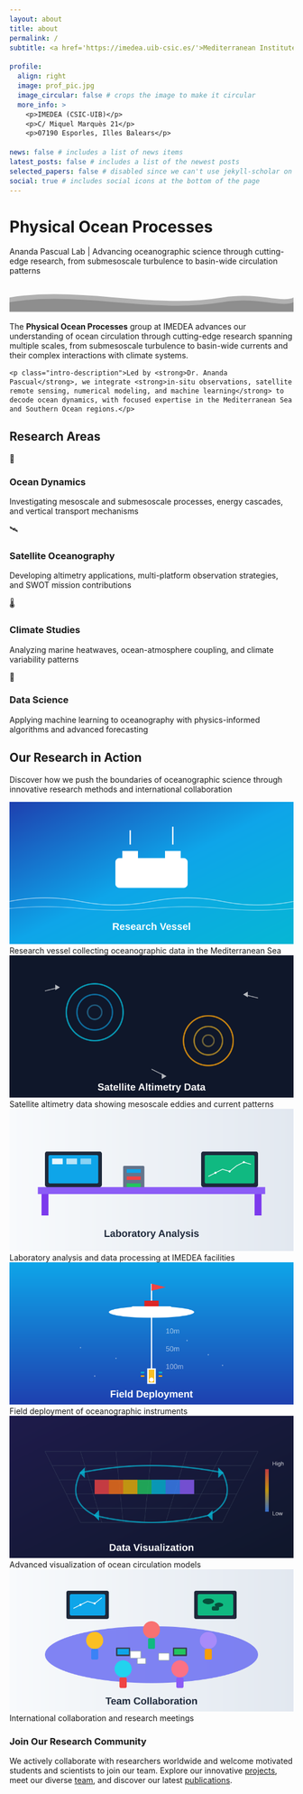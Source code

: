 ```yaml
---
layout: about
title: about
permalink: /
subtitle: <a href='https://imedea.uib-csic.es/'>Mediterranean Institute for Advanced Studies (IMEDEA)</a>. Physical Ocean Processes - Ananda Pascual Lab.

profile:
  align: right
  image: prof_pic.jpg
  image_circular: false # crops the image to make it circular
  more_info: >
    <p>IMEDEA (CSIC-UIB)</p>
    <p>C/ Miquel Marquès 21</p>
    <p>07190 Esporles, Illes Balears</p>

news: false # includes a list of news items
latest_posts: false # includes a list of the newest posts
selected_papers: false # disabled since we can't use jekyll-scholar on GitHub Pages
social: true # includes social icons at the bottom of the page
---
```


<div class="hero-header">
  <div class="hero-content">
    <h1 class="hero-title">Physical Ocean Processes</h1>
    <p class="hero-subtitle">Ananda Pascual Lab | Advancing oceanographic science through cutting-edge research, from submesoscale turbulence to basin-wide circulation patterns</p>
  </div>
  <div class="hero-waves">
    <svg viewBox="0 0 1200 120" preserveAspectRatio="none">
      <path d="M0,60 C300,10 600,110 900,60 C1050,35 1150,85 1200,60 L1200,120 L0,120 Z" fill="var(--ocean-blue)" opacity="0.3"/>
      <path d="M0,80 C300,30 600,130 900,80 C1050,55 1150,105 1200,80 L1200,120 L0,120 Z" fill="var(--ocean-blue)" opacity="0.2"/>
    </svg>
  </div>
</div>

<div class="about-content">
  <div class="intro-section">
    <p class="lead-text">The <strong>Physical Ocean Processes</strong> group at IMEDEA advances our understanding of ocean circulation through cutting-edge research spanning multiple scales, from submesoscale turbulence to basin-wide currents and their complex interactions with climate systems.</p>
    
    <p class="intro-description">Led by <strong>Dr. Ananda Pascual</strong>, we integrate <strong>in-situ observations, satellite remote sensing, numerical modeling, and machine learning</strong> to decode ocean dynamics, with focused expertise in the Mediterranean Sea and Southern Ocean regions.</p>
  </div>

  <div class="research-overview">
    <h2 class="section-title">Research Areas</h2>
    <div class="research-grid">
      <div class="research-card">
        <div class="research-icon">🌊</div>
        <h3>Ocean Dynamics</h3>
        <p>Investigating mesoscale and submesoscale processes, energy cascades, and vertical transport mechanisms</p>
      </div>
      <div class="research-card">
        <div class="research-icon">🛰️</div>
        <h3>Satellite Oceanography</h3>
        <p>Developing altimetry applications, multi-platform observation strategies, and SWOT mission contributions</p>
      </div>
      <div class="research-card">
        <div class="research-icon">🌡️</div>
        <h3>Climate Studies</h3>
        <p>Analyzing marine heatwaves, ocean-atmosphere coupling, and climate variability patterns</p>
      </div>
      <div class="research-card">
        <div class="research-icon">🤖</div>
        <h3>Data Science</h3>
        <p>Applying machine learning to oceanography with physics-informed algorithms and advanced forecasting</p>
      </div>
    </div>
  </div>
</div>

<div class="gallery-section">
  <div class="section-header">
    <h2 class="section-title">Our Research in Action</h2>
    <p class="section-subtitle">Discover how we push the boundaries of oceanographic science through innovative research methods and international collaboration</p>
  </div>
  
  <div class="gallery-container">
    <div class="gallery-grid">
      <div class="gallery-item">
        <img src="/assets/img/gallery/research-1.jpg" alt="Oceanographic research vessel" />
        <div class="gallery-caption">Research vessel collecting oceanographic data in the Mediterranean Sea</div>
      </div>
      <div class="gallery-item">
        <img src="/assets/img/gallery/research-2.jpg" alt="Satellite data visualization" />
        <div class="gallery-caption">Satellite altimetry data showing mesoscale eddies and current patterns</div>
      </div>
      <div class="gallery-item">
        <img src="/assets/img/gallery/research-3.jpg" alt="Laboratory analysis" />
        <div class="gallery-caption">Laboratory analysis and data processing at IMEDEA facilities</div>
      </div>
      <div class="gallery-item">
        <img src="/assets/img/gallery/research-4.jpg" alt="Field work" />
        <div class="gallery-caption">Field deployment of oceanographic instruments</div>
      </div>
      <div class="gallery-item">
        <img src="/assets/img/gallery/research-5.jpg" alt="Data visualization" />
        <div class="gallery-caption">Advanced visualization of ocean circulation models</div>
      </div>
      <div class="gallery-item">
        <img src="/assets/img/gallery/research-6.jpg" alt="Team collaboration" />
        <div class="gallery-caption">International collaboration and research meetings</div>
      </div>
    </div>
  </div>
</div>

<div class="cta-section">
  <div class="cta-content">
    <h3>Join Our Research Community</h3>
    <p>We actively collaborate with researchers worldwide and welcome motivated students and scientists to join our team. Explore our innovative <a href="/projects/">projects</a>, meet our diverse <a href="/people/">team</a>, and discover our latest <a href="/publications/">publications</a>.</p>
  </div>
</div>
